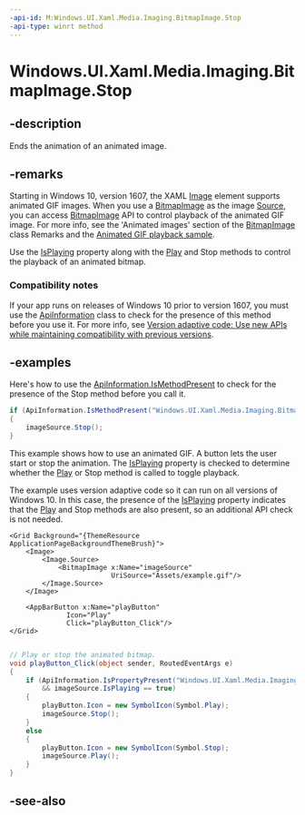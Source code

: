 ```yaml
---
-api-id: M:Windows.UI.Xaml.Media.Imaging.BitmapImage.Stop
-api-type: winrt method
---
```


<!-- Method syntax
public void Stop()
-->

# Windows.UI.Xaml.Media.Imaging.BitmapImage.Stop

## -description
Ends the animation of an animated image.

## -remarks
Starting in Windows 10, version 1607, the XAML [Image](../windows.ui.xaml.controls/image.md) element supports animated GIF images. When you use a [BitmapImage](bitmapimage.md) as the image [Source](../windows.ui.xaml.controls/image_source.md), you can access [BitmapImage](bitmapimage.md)  API to control playback of the animated GIF image. For more info, see the 'Animated images' section of the [BitmapImage](bitmapimage.md) class Remarks and the [Animated GIF playback sample](https://github.com/Microsoft/Windows-universal-samples/tree/master/Samples/XamlAnimatedGif).

Use the [IsPlaying](bitmapimage_isplaying.md) property along with the [Play](bitmapimage_play_848564459.md) and Stop methods to control the playback of an animated bitmap.

### Compatibility notes

If your app runs on releases of Windows 10 prior to version 1607, you must use the [ApiInformation](../windows.foundation.metadata/apiinformation.md) class to check for the presence of this method before you use it. For more info, see [Version adaptive code: Use new APIs while maintaining compatibility with previous versions](https://docs.microsoft.com/windows/uwp/debug-test-perf/version-adaptive-code).

## -examples
Here's how to use the [ApiInformation.IsMethodPresent](../windows.foundation.metadata/apiinformation_ismethodpresent_1062983651.md) to check for the presence of the Stop method before you call it.

```csharp
if (ApiInformation.IsMethodPresent("Windows.UI.Xaml.Media.Imaging.BitmapImage", "Stop"))
{
    imageSource.Stop();
}
```

This example shows how to use an animated GIF. A button lets the user start or stop the animation. The [IsPlaying](bitmapimage_isplaying.md) property is checked to determine whether the [Play](bitmapimage_play_848564459.md) or Stop method is called to toggle playback.

The example uses version adaptive code so it can run on all versions of Windows 10. In this case, the presence of the [IsPlaying](bitmapimage_isplaying.md) property indicates that the [Play](bitmapimage_play_848564459.md) and Stop methods are also present, so an additional API check is not needed.

```xaml
<Grid Background="{ThemeResource ApplicationPageBackgroundThemeBrush}">
    <Image>
        <Image.Source>
            <BitmapImage x:Name="imageSource"
                         UriSource="Assets/example.gif"/>
        </Image.Source>
    </Image>

    <AppBarButton x:Name="playButton"
              Icon="Play"
              Click="playButton_Click"/>
</Grid>
```

```csharp

// Play or stop the animated bitmap.
void playButton_Click(object sender, RoutedEventArgs e)
{
    if (ApiInformation.IsPropertyPresent("Windows.UI.Xaml.Media.Imaging.BitmapImage", "IsPlaying") 
        && imageSource.IsPlaying == true)
    {
        playButton.Icon = new SymbolIcon(Symbol.Play);
        imageSource.Stop();
    }
    else
    {
        playButton.Icon = new SymbolIcon(Symbol.Stop);
        imageSource.Play();
    }   
}
```



## -see-also

